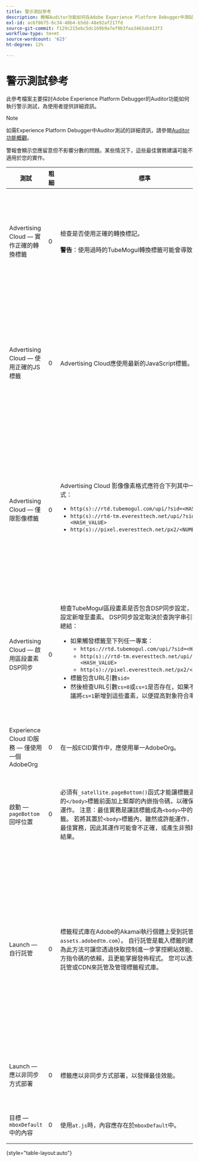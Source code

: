 ```yaml
---
title: 警示測試參考
description: 瞭解Auditor功能如何在Adobe Experience Platform Debugger中測試警報。
exl-id: ac6f8675-6c34-48b4-b5dd-48e92af217fd
source-git-commit: f129c215ebc5dc169b9a7ef9b3faa3463ab413f3
workflow-type: tm+mt
source-wordcount: '623'
ht-degree: 12%

---
```


# 警示測試參考

此參考檔案主要探討Adobe Experience Platform Debugger的Auditor功能如何執行警示測試，為使用者提供詳細資訊。

>[!NOTE]
>
>如需Experience Platform Debugger中Auditor測試的詳細資訊，請參閱[Auditor功能概觀](./overview.md)。

警報會顯示您應留意但不影響分數的問題。某些情況下，這些最佳實務建議可能不適用於您的實作。

| 測試 | 粗細 | 標準 | 建議 |
| --- | --- | --- | --- |
| Advertising Cloud — 實作正確的轉換標籤 | 0 | 檢查是否使用正確的轉換標記。<br><br>**警告**：使用過時的TubeMogul轉換標籤可能會導致資料遺失。 | 將您的轉換畫素升級為新的Advertising Cloud僅限影像轉換標籤。 使用[Advertising Cloud標籤擴充功能](../../destinations/catalog/advertising/adobe-advertising-cloud.md)可輕鬆完成這項作業。 |
| Advertising Cloud — 使用正確的JS標籤 | 0 | Advertising Cloud應使用最新的JavaScript標籤。 | 將您的 Advertising Cloud JavaScript 升級至最新版本。使用過時的JavaScript版本可能會導致功能喪失。 使用[Advertising Cloud標籤擴充功能](../../destinations/catalog/advertising/adobe-advertising-cloud.md)可輕鬆完成這項作業。 |
| Advertising Cloud — 僅限影像標籤 | 0 | Advertising Cloud 影像像素格式應符合下列其中一個建議格式： <ul><li>`http(s)://rtd.tubemogul.com/upi/?sid=<HASH_VALUE>`</li><li>`http(s)://rtd-tm.everesttech.net/upi/?sid=<HASH_VALUE>`</li><li>`http(s)://pixel.everesttech.net/px2/<NUMERIC_ID>?`</li></ul> | 將您的Advertising Cloud畫素升級為新的Advertising Cloud僅限影像標籤，以確保您使用的是完整的Advertising Cloud功能。 使用[Advertising Cloud標籤擴充功能](../../destinations/catalog/advertising/adobe-advertising-cloud.md)可輕鬆完成這項作業。 |
| Advertising Cloud — 啟用區段畫素DSP同步 | 0 | 檢查TubeMogul區段畫素是否包含DSP同步設定，並建議您將該設定新增至畫素。 DSP同步設定取決於查詢字串引數的使用。 總結： <ul><li>如果觸發標籤至下列任一專案：<ul><li>`https://rtd.tubemogul.com/upi/?sid=<HASH_VALUE>`</li><li>`http(s)://rtd-tm.everesttech.net/upi/?sid=<HASH_VALUE>`</li><li>`http(s)://pixel.everesttech.net/px2/<NUMERIC_ID>?`</li></ul></li><li>標籤包含URL引數`sid=`</li><li>然後檢查URL引數`cs=0`或`cs=1`是否存在，如果不存在，則建議將`cs=1`新增到這些畫素，以便提高對象符合率。</li></ul> | 將URL引數`cs=1`新增至Advertising Cloud畫素，以便進行DSP同步，進而提高投放對象準確率。 使用[Advertising Cloud標籤擴充功能](../../destinations/catalog/advertising/adobe-advertising-cloud.md)可輕鬆完成這項作業。 |
| Experience Cloud ID服務 — 僅使用一個AdobeOrg | 0 | 在一般ECID實作中，應使用單一AdobeOrg。 | 驗證此實作有多個AdobeOrg ID。 <br><br>[其他資訊](https://experienceleague.adobe.com/docs/id-service/using/intro/id-request.html) |
| 啟動 — `pageBottom`回呼位置 | 0 | 必須有`_satellite.pageBottom()`函式才能讓標籤運作。 在結尾的`</body>`標籤前面加上緊鄰的內嵌指令碼，以確保DTM可正常運作。 注意：最佳實務是讓該標籤成為`<body>`中的最後一個標籤。 若將其置於`<body>`標籤內，雖然或許能運作，但由於這並非最佳實務，因此其運作可能會不正確，或產生非預期或不適當的結果。 | 在結尾的`</body>`標籤前面加上緊鄰的內嵌指令碼，以確保DTM可正常運作。 <br><br>[其他資訊](../../tags/ui/client-side/asynchronous-deployment.md) |
| Launch — 自行託管 | 0 | 標籤程式庫在Adobe的Akamai執行個體上受到託管（位於`assets.adobedtm.com`）。 自行託管是載入標籤的建議方法，因為此方法可讓您透過快取控制進一步掌控網站效能、減少對第三方指令碼的依賴，且更能掌握發佈程式。 您可以透過自己的網站託管或CDN來託管及管理標籤程式庫。 | 切換為自行託管是在頁面上載入標籤的方法。 雖然透過Akamai CDN託管在多數情況下都是可行的，但自行託管可以改善頁面效能。 <br><br>其他資訊：<ul><li>[標籤快速入門手冊](../../tags/ui/client-side/asynchronous-deployment.md)</li><li>[非同步部署](../../tags/ui/client-side/asynchronous-deployment.md)</li></ul> |
| Launch — 應以非同步方式部署 | 0 | 標籤應以非同步方式部署，以發揮最佳效能。 | 將`async`引數納入內嵌指令碼，以確保標籤功能正確<br><br>[其他資訊](../../tags/ui/client-side/asynchronous-deployment.md) |
| 目標 — `mboxDefault`中的內容 | 0 | 使用`at.js`時，內容應存在於`mboxDefault`中。 | 確認有可用的內容。 <br><br>[其他資訊](https://experienceleague.adobe.com/docs/target/using/implement-target/implementing-target.html) |

{style="table-layout:auto"}
